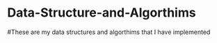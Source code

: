 # Data-Structure-and-Algorthims
#These are my data structures and algorthims that I have implemented 
